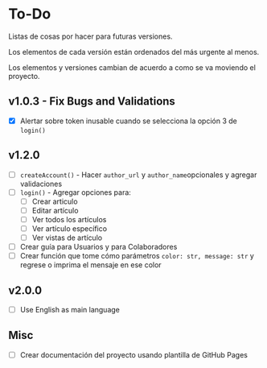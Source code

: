 # To-Do

Listas de cosas por hacer para futuras versiones.

Los elementos de cada versión están ordenados del más urgente al menos.

Los elementos y versiones cambian de acuerdo a como se va moviendo el proyecto.

## v1.0.3 - Fix Bugs and Validations

- [x] Alertar sobre token inusable cuando se selecciona la opción 3 de `login()`

## v1.2.0

- [ ] `createAccount()` - Hacer `author_url` y `author_name`opcionales y agregar
						  validaciones
- [ ] `login()` - Agregar opciones para:
	- [ ] Crear articulo
	- [ ] Editar artículo
	- [ ] Ver todos los artículos
	- [ ] Ver artículo específico
	- [ ] Ver vistas de artículo
- [ ] Crear guía para Usuarios y para Colaboradores
- [ ] Crear función que tome cómo parámetros `color: str, message: str`
      y regrese o imprima el mensaje en ese color

## v2.0.0
- [ ] Use English as main language

## Misc

- [ ] Crear documentación del proyecto usando plantilla de GitHub Pages